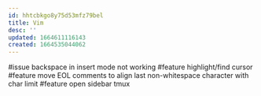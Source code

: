 ```yaml
---
id: hhtcbkgo8y75d53mfz79bel
title: Vim
desc: ''
updated: 1664611116143
created: 1664535044062
---
```

#issue backspace in insert mode not working
#feature highlight/find cursor
#feature move EOL comments to align last non-whitespace character with char limit
#feature open sidebar tmux